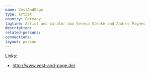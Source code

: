 ```yaml
---
name: VestAndPage
type: artist
country: Germany
tagline: Artist and curator duo Verena Stenke and Andres Pagnes
description:
related-persons:
connections:
layout: person
---
```

Links:
* <http://www.vest-and-page.de/>
